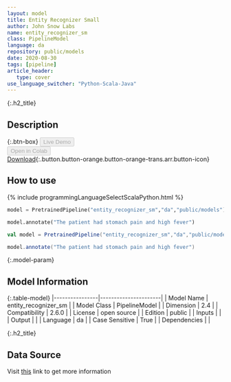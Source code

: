 ```yaml
---
layout: model
title: Entity Recognizer Small
author: John Snow Labs
name: entity_recognizer_sm
class: PipelineModel
language: da
repository: public/models
date: 2020-08-30
tags: [pipeline]
article_header:
   type: cover
use_language_switcher: "Python-Scala-Java"
---
```


{:.h2_title}
## Description 




{:.btn-box}
<button class="button button-orange" disabled>Live Demo</button><br/><button class="button button-orange" disabled>Open in Colab</button><br/>[Download](https://s3.amazonaws.com/auxdata.johnsnowlabs.com/public/models/entity_recognizer_sm_da_2.6.0_2.4_1598818908295.zip){:.button.button-orange.button-orange-trans.arr.button-icon}<br/>

## How to use 
<div class="tabs-box" markdown="1">

{% include programmingLanguageSelectScalaPython.html %}

```python
model = PretrainedPipeline("entity_recognizer_sm","da","public/models")

model.annotate("The patient had stomach pain and high fever")
```

```scala
val model = PretrainedPipeline("entity_recognizer_sm","da","public/models")

model.annotate("The patient had stomach pain and high fever")
```
</div>



{:.model-param}
## Model Information
{:.table-model}
|----------------|----------------------|
| Model Name     | entity_recognizer_sm |
| Model Class    | PipelineModel        |
| Dimension      | 2.4                  |
| Compatibility  | 2.6.0                |
| License        | open source          |
| Edition        | public               |
| Inputs         |                      |
| Output         |                      |
| Language       | da                   |
| Case Sensitive | True                 |
| Dependencies   |                      |




{:.h2_title}
## Data Source
  
Visit [this]() link to get more information

